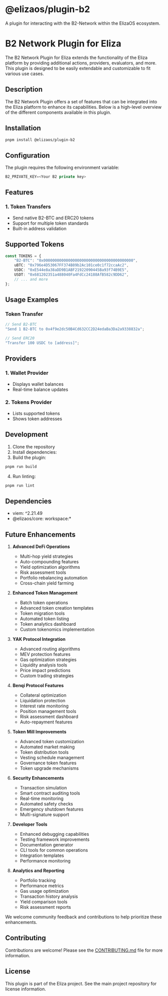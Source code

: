 # @elizaos/plugin-b2

A plugin for interacting with the B2-Network within the ElizaOS ecosystem.

# B2 Network Plugin for Eliza

The B2 Network Plugin for Eliza extends the functionality of the Eliza platform by providing additional actions, providers, evaluators, and more. This plugin is designed to be easily extendable and customizable to fit various use cases.

## Description

The B2 Network Plugin offers a set of features that can be integrated into the Eliza platform to enhance its capabilities. Below is a high-level overview of the different components available in this plugin.

## Installation

```bash
pnpm install @elizaos/plugin-b2
```

## Configuration

The plugin requires the following environment variable:

```typescript
B2_PRIVATE_KEY=<Your B2 private key>
```

## Features

### 1. Token Transfers

- Send native B2-BTC and ERC20 tokens
- Support for multiple token standards
- Built-in address validation

## Supported Tokens

```typescript
const TOKENS = {
    "B2-BTC": "0x0000000000000000000000000000000000000000",
    uBTC: "0x796e4D53067FF374B89b2Ac101ce0c1f72ccaAc2",
    USDC: "0xE544e8a38aDD9B1ABF21922090445Ba93f74B9E5",
    USDT: "0x681202351a488040Fa4FdCc24188AfB582c9DD62",
    // ... and more
};
```

## Usage Examples

### Token Transfer

```typescript
// Send B2-BTC
"Send 1 B2-BTC to 0x4f9e2dc50B4Cd632CC2D24edaBa3Da2a9338832a";

// Send ERC20
"Transfer 100 USDC to [address]";
```

## Providers

### 1. Wallet Provider

- Displays wallet balances
- Real-time balance updates

### 2. Tokens Provider

- Lists supported tokens
- Shows token addresses

## Development

1. Clone the repository
2. Install dependencies:
3. Build the plugin:

```bash
pnpm run build
```

4. Run linting:

```bash
pnpm run lint
```

## Dependencies

- viem: ^2.21.49
- @elizaos/core: workspace:\*

## Future Enhancements

1. **Advanced DeFi Operations**

    - Multi-hop yield strategies
    - Auto-compounding features
    - Yield optimization algorithms
    - Risk assessment tools
    - Portfolio rebalancing automation
    - Cross-chain yield farming

2. **Enhanced Token Management**

    - Batch token operations
    - Advanced token creation templates
    - Token migration tools
    - Automated token listing
    - Token analytics dashboard
    - Custom tokenomics implementation

3. **YAK Protocol Integration**

    - Advanced routing algorithms
    - MEV protection features
    - Gas optimization strategies
    - Liquidity analysis tools
    - Price impact predictions
    - Custom trading strategies

4. **Benqi Protocol Features**

    - Collateral optimization
    - Liquidation protection
    - Interest rate monitoring
    - Position management tools
    - Risk assessment dashboard
    - Auto-repayment features

5. **Token Mill Improvements**

    - Advanced token customization
    - Automated market making
    - Token distribution tools
    - Vesting schedule management
    - Governance token features
    - Token upgrade mechanisms

6. **Security Enhancements**

    - Transaction simulation
    - Smart contract auditing tools
    - Real-time monitoring
    - Automated safety checks
    - Emergency shutdown features
    - Multi-signature support

7. **Developer Tools**

    - Enhanced debugging capabilities
    - Testing framework improvements
    - Documentation generator
    - CLI tools for common operations
    - Integration templates
    - Performance monitoring

8. **Analytics and Reporting**
    - Portfolio tracking
    - Performance metrics
    - Gas usage optimization
    - Transaction history analysis
    - Yield comparison tools
    - Risk assessment reports

We welcome community feedback and contributions to help prioritize these enhancements.

## Contributing

Contributions are welcome! Please see the [CONTRIBUTING.md](CONTRIBUTING.md) file for more information.

## License

This plugin is part of the Eliza project. See the main project repository for license information.
